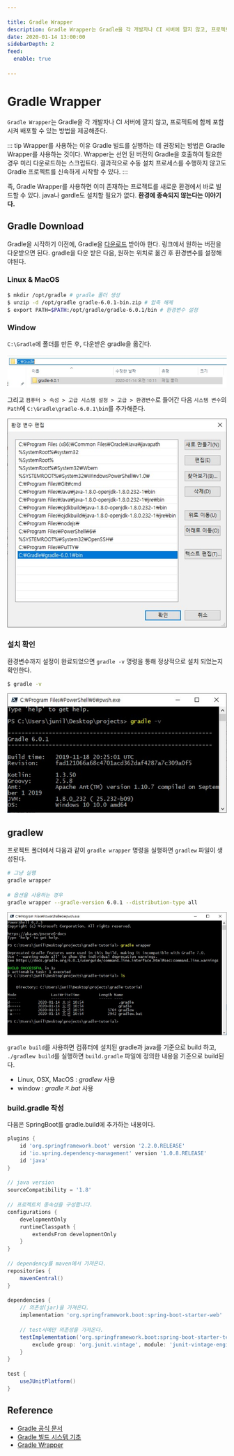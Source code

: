 ```yaml
---

title: Gradle Wrapper
description: Gradle Wrapper는 Gradle을 각 개발자나 CI 서버에 깔지 않고, 프로젝트에 함께 포함시켜 배포할 수 있는 방법을 제공해준다.
date: 2020-01-14 13:00:00
sidebarDepth: 2
feed:
  enable: true

---
```


# Gradle Wrapper

`Gradle Wrapper`는 Gradle을 각 개발자나 CI 서버에 깔지 않고, 프로젝트에 함께 포함시켜 배포할 수 있는 방법을 제공해준다.

::: tip Wrapper를 사용하는 이유
Gradle 빌드를 실행하는 데 권장되는 방법은 Gradle Wrapper를 사용하는 것이다.
Wrapper는 선언 된 버전의 Gradle을 호출하여 필요한 경우 미리 다운로드하는 스크립트다.
결과적으로 수동 설치 프로세스를 수행하지 않고도 Gradle 프로젝트를 신속하게 시작할 수 있다.
:::

즉, Gradle Wrapper를 사용하면 이미 존재하는 프로젝트를 새로운 환경에서 바로 빌드할 수 있다. java나 gardle도 설치할 필요가 없다. **환경에 종속되지 않는다는 이야기다.**

## Gradle Download

Gradle을 시작하기 이전에, Gradle을 [다운로드](https://gradle.org/releases/) 받아야 한다. 링크에서 원하는 버전을 다운받으면 된다. gradle을 다운 받은 다음, 원하는 위치로 옮긴 후 환경변수를 설정해야된다.

### Linux & MacOS

``` sh {3}
$ mkdir /opt/gradle # gradle 폴더 생성
$ unzip -d /opt/gradle gradle-6.0.1-bin.zip # 압축 해제
$ export PATH=$PATH:/opt/gradle/gradle-6.0.1/bin # 환경변수 설정
```

### Window

`C:\Gradle`에 폴더를 만든 후, 다운받은 gradle을 옮긴다.

![예시1](./01.jpg)

그리고 `컴퓨터 > 속성 > 고급 시스템 설정 > 고급 > 환경변수`로 들어간 다음 `시스템 변수`의 `Path`에 `C:\Gradle\gradle-6.0.1\bin`를 추가해준다.

![예시2](./02.jpg)

### 설치 확인

환경변수까지 설정이 완료되었으면 `gradle -v` 명령을 통해 정상적으로 설치 되었는지 확인한다.

``` sh
$ gradle -v
```

![예시3](./03.jpg)

## gradlew

프로젝트 폴더에서 다음과 같이 `gradle wrapper` 명령을 실행하면 `gradlew` 파일이 생성된다.

``` sh
# 그냥 실행
gradle wrapper

# 옵션을 사용하는 경우
gradle wrapper --gradle-version 6.0.1 --distribution-type all
```

![예시4](./04.jpg)

`gradle build`를 사용하면 컴퓨터에 설치된 gradle과 java를 기준으로 build 하고, `./gradlew build`를 실행하면 `build.gradle` 파일에 정의한 내용을 기준으로 build된다.

- Linux, OSX, MacOS : _gradlew_ 사용
- window : _gradleㅈ.bat_ 사용 

### build.gradle 작성

다음은 SpringBoot를 gradle.build에 추가하는 내용이다.

``` groovy
plugins {
    id 'org.springframework.boot' version '2.2.0.RELEASE'
    id 'io.spring.dependency-management' version '1.0.8.RELEASE'
    id 'java'
}

// java version
sourceCompatibility = '1.8'

// 프로젝트의 종속성을 구성합니다.
configurations {
    developmentOnly
    runtimeClasspath {
        extendsFrom developmentOnly
    }
}

// dependency를 maven에서 가져온다.
repositories {
    mavenCentral()
}

dependencies {
    // 의존성(jar)을 가져온다.
    implementation 'org.springframework.boot:spring-boot-starter-web'

    // test시에만 의존성을 가져온다.
    testImplementation('org.springframework.boot:spring-boot-starter-test') {
        exclude group: 'org.junit.vintage', module: 'junit-vintage-engine'
    }
}

test {
    useJUnitPlatform()
}

```

## Reference
- [Gradle 공식 문서](https://docs.gradle.org/current/userguide/gradle_wrapper.html)
- [Gradle 빌드 시스템 기초](https://effectivesquid.tistory.com/entry/Gradle-%EB%B9%8C%EB%93%9C%EC%8B%9C%EC%8A%A4%ED%85%9C-%EA%B8%B0%EC%B4%88)
- [Gradle Wrapper](https://kwonnam.pe.kr/wiki/gradle/wrapper)